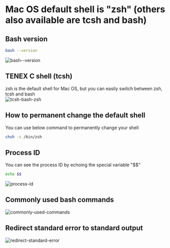 # Mac OS default shell is "zsh" (others also available are tcsh and bash)
## Bash version
```bash
bash --version
```
![bash--version](https://github.com/danielurra/mac-os-shell-zsh-tcsh-bash/assets/51704179/39196732-cf4f-431e-8f20-958375c968d7)<br>
## TENEX C shell (tcsh)
zsh is the default shell for Mac OS, but you can easily switch between zsh, tcsh and bash<br>
![tcsh-bash-zsh](https://github.com/danielurra/mac-os-shell-zsh-tcsh-bash/assets/51704179/ab67eaba-c589-4adf-b77b-c7d66c48ca7e)<br>
## How to permanent change the default shell
You can use below command to permanently change your shell<br>
```bash
chsh -s /bin/zsh
```
## Process ID
You can see the process ID by echoing the special variable "$$"<br>
```bash
echo $$
```
![process-id](https://github.com/danielurra/mac-os-shell-zsh-tcsh-bash/assets/51704179/35d8a5f7-8f6e-45c7-9d84-04cd74b1352a)<br>
## Commonly used bash commands
![commonly-used-commands](https://github.com/danielurra/mac-os-shell-zsh-tcsh-bash/assets/51704179/3ab679d5-414c-4802-85b7-87b245ca6c7a)<br>
## Redirect standard error to standard output
![redirect-standard-error](https://github.com/danielurra/mac-os-shell-zsh-tcsh-bash/assets/51704179/88db667b-9731-4171-9558-3feaca46c465)<br>



